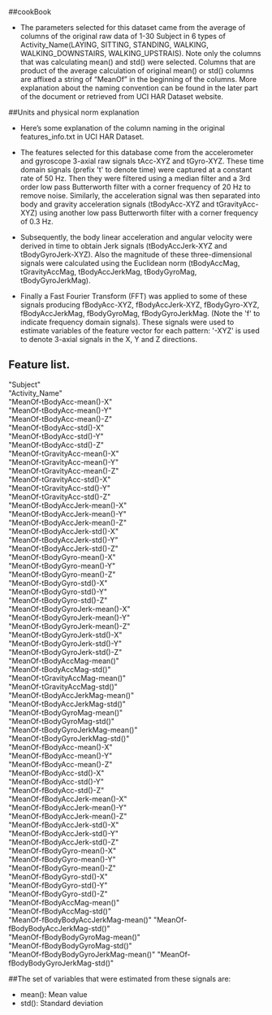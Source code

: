 
##cookBook
+ The parameters selected for this dataset came from the average of columns of the original raw data of 1-30 Subject in 6 types of Activity_Name(LAYING, SITTING, STANDING, WALKING, WALKING_DOWNSTAIRS, WALKING_UPSTRAIS). Note only the columns that was calculating mean() and std() were selected. Columns that are product of the average calculation of original mean() or std() columns are affixed a string of “MeanOf” in the beginning of the columns. More explanation about the naming convention can be found in the later part of the document or retrieved from UCI HAR Dataset website.



##Units and physical norm explanation
+ Here’s some explanation of the column naming in the original features_info.txt in UCI HAR Dataset.

+ The features selected for this database come from the accelerometer and gyroscope 3-axial raw signals tAcc-XYZ and tGyro-XYZ. These time domain signals (prefix 't' to denote time) were captured at a constant rate of 50 Hz. Then they were filtered using a median filter and a 3rd order low pass Butterworth filter with a corner frequency of 20 Hz to remove noise. Similarly, the acceleration signal was then separated into body and gravity acceleration signals (tBodyAcc-XYZ and tGravityAcc-XYZ) using another low pass Butterworth filter with a corner frequency of 0.3 Hz. 

+ Subsequently, the body linear acceleration and angular velocity were derived in time to obtain Jerk signals (tBodyAccJerk-XYZ and tBodyGyroJerk-XYZ). Also the magnitude of these three-dimensional signals were calculated using the Euclidean norm (tBodyAccMag, tGravityAccMag, tBodyAccJerkMag, tBodyGyroMag, tBodyGyroJerkMag). 

+ Finally a Fast Fourier Transform (FFT) was applied to some of these signals producing fBodyAcc-XYZ, fBodyAccJerk-XYZ, fBodyGyro-XYZ, fBodyAccJerkMag, fBodyGyroMag, fBodyGyroJerkMag. (Note the 'f' to indicate frequency domain signals). These signals were used to estimate variables of the feature vector for each pattern:  '-XYZ' is used to denote 3-axial signals in the X, Y and Z directions.

## Feature list.
"Subject"                            
"Activity_Name"                      
"MeanOf-tBodyAcc-mean()-X"          
"MeanOf-tBodyAcc-mean()-Y"           
"MeanOf-tBodyAcc-mean()-Z"           
"MeanOf-tBodyAcc-std()-X"           
"MeanOf-tBodyAcc-std()-Y"            
"MeanOf-tBodyAcc-std()-Z"            
"MeanOf-tGravityAcc-mean()-X"       
"MeanOf-tGravityAcc-mean()-Y"        
"MeanOf-tGravityAcc-mean()-Z"        
"MeanOf-tGravityAcc-std()-X"        
"MeanOf-tGravityAcc-std()-Y"         
"MeanOf-tGravityAcc-std()-Z"         
"MeanOf-tBodyAccJerk-mean()-X"      
"MeanOf-tBodyAccJerk-mean()-Y"       
"MeanOf-tBodyAccJerk-mean()-Z"       
"MeanOf-tBodyAccJerk-std()-X"       
"MeanOf-tBodyAccJerk-std()-Y"        
"MeanOf-tBodyAccJerk-std()-Z"        
"MeanOf-tBodyGyro-mean()-X"         
"MeanOf-tBodyGyro-mean()-Y"          
"MeanOf-tBodyGyro-mean()-Z"          
"MeanOf-tBodyGyro-std()-X"          
"MeanOf-tBodyGyro-std()-Y"           
"MeanOf-tBodyGyro-std()-Z"           
"MeanOf-tBodyGyroJerk-mean()-X"     
"MeanOf-tBodyGyroJerk-mean()-Y"      
"MeanOf-tBodyGyroJerk-mean()-Z"      
"MeanOf-tBodyGyroJerk-std()-X"      
"MeanOf-tBodyGyroJerk-std()-Y"       
"MeanOf-tBodyGyroJerk-std()-Z"       
"MeanOf-tBodyAccMag-mean()"         
"MeanOf-tBodyAccMag-std()"           
"MeanOf-tGravityAccMag-mean()"       
"MeanOf-tGravityAccMag-std()"       
"MeanOf-tBodyAccJerkMag-mean()"      
"MeanOf-tBodyAccJerkMag-std()"       
"MeanOf-tBodyGyroMag-mean()"        
"MeanOf-tBodyGyroMag-std()"          
"MeanOf-tBodyGyroJerkMag-mean()"     
"MeanOf-tBodyGyroJerkMag-std()"     
"MeanOf-fBodyAcc-mean()-X"           
"MeanOf-fBodyAcc-mean()-Y"           
"MeanOf-fBodyAcc-mean()-Z"          
"MeanOf-fBodyAcc-std()-X"            
"MeanOf-fBodyAcc-std()-Y"            
"MeanOf-fBodyAcc-std()-Z"           
"MeanOf-fBodyAccJerk-mean()-X"       
"MeanOf-fBodyAccJerk-mean()-Y"       
"MeanOf-fBodyAccJerk-mean()-Z"      
"MeanOf-fBodyAccJerk-std()-X"        
"MeanOf-fBodyAccJerk-std()-Y"        
"MeanOf-fBodyAccJerk-std()-Z"       
"MeanOf-fBodyGyro-mean()-X"          
"MeanOf-fBodyGyro-mean()-Y"          
"MeanOf-fBodyGyro-mean()-Z"         
"MeanOf-fBodyGyro-std()-X"           
"MeanOf-fBodyGyro-std()-Y"           
"MeanOf-fBodyGyro-std()-Z"          
"MeanOf-fBodyAccMag-mean()"          
"MeanOf-fBodyAccMag-std()"           
"MeanOf-fBodyBodyAccJerkMag-mean()" 
"MeanOf-fBodyBodyAccJerkMag-std()"   
"MeanOf-fBodyBodyGyroMag-mean()"     
"MeanOf-fBodyBodyGyroMag-std()"     
"MeanOf-fBodyBodyGyroJerkMag-mean()" 
"MeanOf-fBodyBodyGyroJerkMag-std()" 


##The set of variables that were estimated from these signals are: 
+ mean(): Mean value
+ std(): Standard deviation
